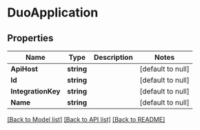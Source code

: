 # DuoApplication

## Properties
Name | Type | Description | Notes
------------ | ------------- | ------------- | -------------
**ApiHost** | **string** |  | [default to null]
**Id** | **string** |  | [default to null]
**IntegrationKey** | **string** |  | [default to null]
**Name** | **string** |  | [default to null]

[[Back to Model list]](../README.md#documentation-for-models) [[Back to API list]](../README.md#documentation-for-api-endpoints) [[Back to README]](../README.md)


